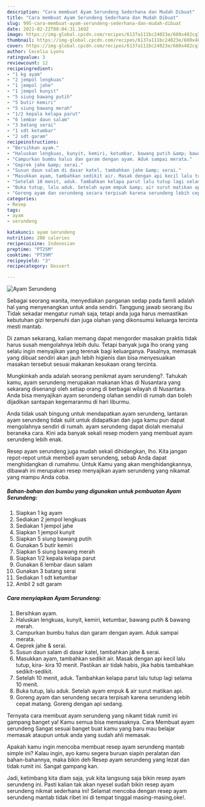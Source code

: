 ```yaml
---
description: "Cara membuat Ayam Serundeng Sederhana dan Mudah Dibuat"
title: "Cara membuat Ayam Serundeng Sederhana dan Mudah Dibuat"
slug: 995-cara-membuat-ayam-serundeng-sederhana-dan-mudah-dibuat
date: 2021-02-22T08:04:31.169Z
image: https://img-global.cpcdn.com/recipes/6137a111bc24023e/680x482cq70/ayam-serundeng-foto-resep-utama.jpg
thumbnail: https://img-global.cpcdn.com/recipes/6137a111bc24023e/680x482cq70/ayam-serundeng-foto-resep-utama.jpg
cover: https://img-global.cpcdn.com/recipes/6137a111bc24023e/680x482cq70/ayam-serundeng-foto-resep-utama.jpg
author: Cecelia Lyons
ratingvalue: 3
reviewcount: 12
recipeingredient:
- "1 kg ayam"
- "2 jempol lengkuas"
- "1 jempol jahe"
- "1 jempol kunyit"
- "5 siung bawang putih"
- "5 butir kemiri"
- "5 siung bawang merah"
- "1/2 kepala kelapa parut"
- "6 lembar daun salam"
- "3 batang serai"
- "1 sdt ketumbar"
- "2 sdt garam"
recipeinstructions:
- "Bersihkan ayam."
- "Haluskan lengkuas, kunyit, kemiri, ketumbar, bawang putih &amp; bawang merah."
- "Campurkan bumbu halus dan garam dengan ayam. Aduk sampai merata."
- "Geprek jahe &amp; serai."
- "Susun daun salam di dasar katel, tambahkan jahe &amp; serai."
- "Masukkan ayam, tambahkan sedikit air. Masak dengan api kecil lalu tutup, kira- kira 10 menit. Pastikan air tidak habis, jika habis tambahkan sedikit-sedikit."
- "Setelah 10 menit, aduk. Tambahkan kelapa parut lalu tutup lagi selama 10 menit."
- "Buka tutup, lalu aduk. Setelah ayam empuk &amp; air surut matikan api."
- "Goreng ayam dan serundeng secara terpisah karena serundeng lebih cepat matang. Goreng dengan api sedang."
categories:
- Resep
tags:
- ayam
- serundeng

katakunci: ayam serundeng 
nutrition: 208 calories
recipecuisine: Indonesian
preptime: "PT25M"
cooktime: "PT39M"
recipeyield: "3"
recipecategory: Dessert

---
```



![Ayam Serundeng](https://img-global.cpcdn.com/recipes/6137a111bc24023e/680x482cq70/ayam-serundeng-foto-resep-utama.jpg)

Sebagai seorang wanita, menyediakan panganan sedap pada famili adalah hal yang menyenangkan untuk anda sendiri. Tanggung jawab seorang ibu Tidak sekadar mengatur rumah saja, tetapi anda juga harus memastikan kebutuhan gizi terpenuhi dan juga olahan yang dikonsumsi keluarga tercinta mesti mantab.

Di zaman  sekarang, kalian memang dapat mengorder masakan praktis tidak harus susah mengolahnya lebih dulu. Tetapi banyak juga lho orang yang selalu ingin menyajikan yang terenak bagi keluarganya. Pasalnya, memasak yang dibuat sendiri akan jauh lebih higienis dan bisa menyesuaikan masakan tersebut sesuai makanan kesukaan orang tercinta. 



Mungkinkah anda adalah seorang penikmat ayam serundeng?. Tahukah kamu, ayam serundeng merupakan makanan khas di Nusantara yang sekarang disenangi oleh setiap orang di berbagai wilayah di Nusantara. Anda bisa menyajikan ayam serundeng olahan sendiri di rumah dan boleh dijadikan santapan kegemaranmu di hari liburmu.

Anda tidak usah bingung untuk mendapatkan ayam serundeng, lantaran ayam serundeng tidak sulit untuk didapatkan dan juga kamu pun dapat mengolahnya sendiri di rumah. ayam serundeng dapat diolah memalui beraneka cara. Kini ada banyak sekali resep modern yang membuat ayam serundeng lebih enak.

Resep ayam serundeng juga mudah sekali dihidangkan, lho. Kita jangan repot-repot untuk membeli ayam serundeng, sebab Anda dapat menghidangkan di rumahmu. Untuk Kamu yang akan menghidangkannya, dibawah ini merupakan resep menyajikan ayam serundeng yang nikamat yang mampu Anda coba.

<!--inarticleads1-->

##### Bahan-bahan dan bumbu yang digunakan untuk pembuatan Ayam Serundeng:

1. Siapkan 1 kg ayam
1. Sediakan 2 jempol lengkuas
1. Sediakan 1 jempol jahe
1. Siapkan 1 jempol kunyit
1. Siapkan 5 siung bawang putih
1. Gunakan 5 butir kemiri
1. Siapkan 5 siung bawang merah
1. Siapkan 1/2 kepala kelapa parut
1. Gunakan 6 lembar daun salam
1. Gunakan 3 batang serai
1. Sediakan 1 sdt ketumbar
1. Ambil 2 sdt garam




<!--inarticleads2-->

##### Cara menyiapkan Ayam Serundeng:

1. Bersihkan ayam.
1. Haluskan lengkuas, kunyit, kemiri, ketumbar, bawang putih &amp; bawang merah.
1. Campurkan bumbu halus dan garam dengan ayam. Aduk sampai merata.
1. Geprek jahe &amp; serai.
1. Susun daun salam di dasar katel, tambahkan jahe &amp; serai.
1. Masukkan ayam, tambahkan sedikit air. Masak dengan api kecil lalu tutup, kira- kira 10 menit. Pastikan air tidak habis, jika habis tambahkan sedikit-sedikit.
1. Setelah 10 menit, aduk. Tambahkan kelapa parut lalu tutup lagi selama 10 menit.
1. Buka tutup, lalu aduk. Setelah ayam empuk &amp; air surut matikan api.
1. Goreng ayam dan serundeng secara terpisah karena serundeng lebih cepat matang. Goreng dengan api sedang.




Ternyata cara membuat ayam serundeng yang nikamt tidak rumit ini gampang banget ya! Kamu semua bisa memasaknya. Cara Membuat ayam serundeng Sangat sesuai banget buat kamu yang baru mau belajar memasak ataupun untuk anda yang sudah ahli memasak.

Apakah kamu ingin mencoba membuat resep ayam serundeng mantab simple ini? Kalau ingin, ayo kamu segera buruan siapin peralatan dan bahan-bahannya, maka bikin deh Resep ayam serundeng yang lezat dan tidak rumit ini. Sangat gampang kan. 

Jadi, ketimbang kita diam saja, yuk kita langsung saja bikin resep ayam serundeng ini. Pasti kalian tak akan nyesel sudah bikin resep ayam serundeng nikmat sederhana ini! Selamat mencoba dengan resep ayam serundeng mantab tidak ribet ini di tempat tinggal masing-masing,oke!.

